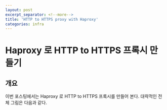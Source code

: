 ```yaml
---
layout: post
excerpt_separator: <!--more-->
title: 'HTTP to HTTPS proxy with Haproxy'
categories: infra
---
```


# Haproxy 로 HTTP to HTTPS 프록시 만들기
## 개요

이번 포스팅에서는 Haproxy 로 HTTP to HTTPS 프록시를 만들어 본다. 대략적인 전체 그림은 다음과 같다.


<!--more-->
